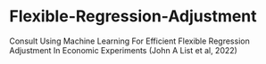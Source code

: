 # Flexible-Regression-Adjustment
Consult Using Machine Learning For Efficient Flexible Regression Adjustment In Economic Experiments (John A List et al, 2022)
